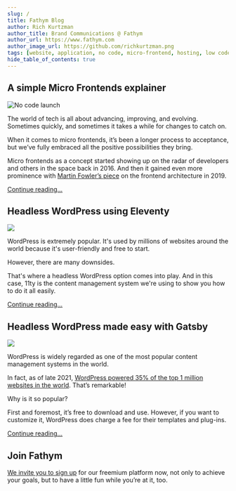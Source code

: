 ```yaml
---
slug: /
title: Fathym Blog
author: Rich Kurtzman
author_title: Brand Communications @ Fathym
author_url: https://www.fathym.com
author_image_url: https://github.com/richkurtzman.png
tags: [website, application, no code, micro-frontend, hosting, low code]
hide_table_of_contents: true
---
```


## A simple Micro Frontends explainer

![No code launch](/img/microfrontendsvisfathym.png)

The world of tech is all about advancing, improving, and evolving. Sometimes quickly, and sometimes it takes a while for changes to catch on.  

When it comes to micro frontends, it’s been a longer process to acceptance, but we’ve fully embraced all the positive possibilities they bring.  

Micro frontends as a concept started showing up on the radar of developers and others in the space back in 2016. And then it gained even more prominence with [Martin Fowler’s piece](https://martinfowler.com/articles/micro-frontends.html) on the frontend architecture in 2019.  

[Continue reading...](articles/2022/march/2022-03-14-a-simple-micro-frontends-explainer)


## Headless WordPress using Eleventy

![](/img/11tylogo.png)

WordPress is extremely popular. It's used by millions of websites around the world because it's user-friendly and free to start. 

However, there are many downsides.

That's where a headless WordPress option comes into play. And in this case, 11ty is the content management system we're using to show you how to do it all easily. 

[Continue reading...](articles/2022-03-29-headless-wordpress-using-eleventy)

## Headless WordPress made easy with Gatsby

![](/img/gatsbylogo-home.jpg) 

WordPress is widely regarded as one of the most popular content management systems in the world.  

In fact, as of late 2021, [WordPress powered 35% of the top 1 million websites in the world](https://gracethemes.com/wordpress-is-still-the-most-popular-cms-choice-top-trends-in-2020-and-predictions-for-2021/). That’s remarkable! 

Why is it so popular?  

First and foremost, it’s free to download and use. However, if you want to customize it, WordPress does charge a fee for their templates and plug-ins.  

[Continue reading...](articles/2022/march/2022-03-24-headless-wordpress-made-easy-with-gatsby)

## Join Fathym 

[We invite you to sign up](https://auth.fathym.com/fathymcloudprd.onmicrosoft.com/oauth2/v2.0/authorize?p=b2c_1_sign_up_sign_in&client_id=98f014f1-2547-4bcc-a583-3edc8f1190f2&redirect_uri=https%3A%2F%2Fwww.lowcodeunit.com%2F.oauth%2FB2C_1_SIGN_UP_SIGN_IN&response_type=id_token&scope=openid%20profile&response_mode=form_post&nonce=637789907534834707.OWNhMWZkZGMtODQ2NC00YTg0LWFjZWQtYjlkNzg0YTIzMDhkYTcxMzVkZmYtN2E2Mi00ZDRlLWIxODQtZjMxMjBkNWI2OTEx&state=CfDJ8C5COa2dn0dMrEVjdLxcXm-FCakeBxrXIOHa_lF_u0ckh9rvLFuKJ30MWBprExUQA_N5HmWWWPdxqWlni-KFqpg_jVjPahrQdGw79U0sMBN8dTvgrlAMeT9--L-7VgMBsZfFPAho9dcKUN1jO6lAaxL13PM1_vGer-vJc6tcpigRpNr5jcHtitGIKjexLmQqkIslp3MFKCKAi-5IiVd3JbpibPm4gbmDQpYtgstmG9SSlpjvEqJk_2AIqtMHkiojK3kE4WSc5mcYS3FQ3hiRqVQRPlL3jI7U3bUsqGYtLuoJr_St6mGBbHvGmB6M0MCeFn_G5LDsRzyHZhBWf9a1qo6dktz_kEcsAahYPLWjAI_2&x-client-SKU=ID_NETSTANDARD2_0&x-client-ver=6.11.1.0) for our freemium platform now, not only to achieve your goals, but to have a little fun while you’re at it, too. 